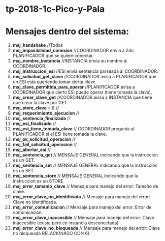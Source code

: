 # tp-2018-1c-Pico-y-Pala

# Mensajes dentro del sistema:

1) **msj_handshake** //Todos
2) **msj_imposibilidad_conexion** //COORDINADOR envia a 2do PLANIFICADOR que se quiere conectar.
3) **msj_nombre_instancia** //INSTANCIA envia su nombre al COORDINADOR.
4) **msj_instruccion_esi** //ESI envia sentencia parseada al COORDINADOR.
5) **msj_solicitud_get_clave** //COORDINADOR avisa a PLANIFICADOR que un ESI esta queriendo tomar cierta clave.
6) **msj_clave_permitida_para_operar** //PLANIFICADOR avisa a COORDINADOR que cierto ESI puede operar (tiene tomada la clave).
7) **msj_crear_clave_get** //COORDINADOR avisa a INSTANCIA que tiene que crear la clave por GET.
8) **msj_store_clave** = 8 //
9) **msj_requerimiento_ejecucion** //
10) **msj_sentencia_finalizada** //
11) **msj_esi_finalizado** //
12) **msj_esi_tiene_tomada_clave** // COORDINADOR pregunta al PLANIFICADOR si el ESI tiene tomada la clave.
13) **msj_ok_solicitud_operacion** //
14) **msj_fail_solicitud_operacion** //
15) **msj_abortar_esi** //
16) **msj_sentencia_get** // MENSAJE GENERAL indicando que la instruccion es un GET.
17) **msj_sentencia_set** // MENSAJE GENERAL indicando que la instruccion es un SET.
18) **msj_sentencia_store** // MENSAJE GENERAL indicando que la instruccion es un STORE.
19) **msj_error_tamanio_clave** // Mensaje para manejo del error: Tamaño de clave.
20) **msj_error_clave_no_identificada** // Mensaje para manejo del error: Clave no identificada.
21) **msj_error_comunicacion** // Mensaje para manejo del error: Error de comunicación.
22) **msj_error_clave_inaccesible** // Mensaje para manejo del error: Clave inaccesible (existe pero en instancia desconectada)
23) **msj_error_clave_no_bloqueada** // Mensaje para manejo del error: Clave no bloqueada RELACIONADO CON 6).

